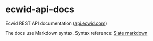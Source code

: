 ecwid-api-docs
==============

Ecwid REST API documentation ([api.ecwid.com](http://api.ecwid.com))

The docs use Markdown syntax. Syntax reference: [Slate markdown](https://github.com/tripit/slate/wiki/Markdown-Syntax)